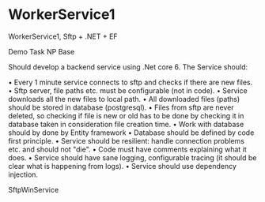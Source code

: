 # WorkerService1
WorkerService1, Sftp + .NET + EF

Demo Task NP Base

Should develop a backend service using .Net core 6. The Service should:
 
•	Every 1 minute service connects to sftp and checks if there are new files.
•	Sftp server, file paths etc. must be configurable (not in code).
•	Service downloads all the new files to local path.
•	All downloaded files (paths) should be stored in database (postgresql).
•	Files from sftp are never deleted, so checking if file is new or old has to be done by checking it in database taken in consideration file creation time.
•	Work with database should by done by Entity framework
•	Database should be defined by code first principle.
•	Service should be resilient: handle connection problems etc. and should not "die".
•	Code must have comments explaining what it does.
•	Service should have sane logging, configurable tracing (it should be clear what is happening from logs).
•	Service should use dependency injection.


SftpWinService

